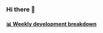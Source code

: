 ### Hi there 👋

<!--
**vsedov/vsedov** is a ✨ _special_ ✨ repository because its `README.md` (this file) appears on your GitHub profile.

Here are some ideas to get you started:

- 🔭 I’m currently working on ...
- 🌱 I’m currently learning ...
- 👯 I’m looking to collaborate on ...
- 🤔 I’m looking for help with ...
- 💬 Ask me about ...
- 📫 How to reach me: ...
- 😄 Pronouns: ...
- ⚡ Fun fact: ...
-->


<!-- waka-box start -->
#### <a href="https://gist.github.com/vsedov/b7ae11ae916cc3eb529c054e1afad6e2" target="_blank">📊 Weekly development breakdown</a>
<!-- Powered by https://github.com/vsedov/waka-box-go . -->
<!-- waka-box end -->
